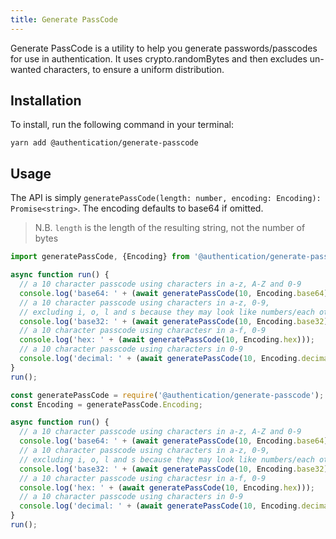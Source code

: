 ```yaml
---
title: Generate PassCode
---
```


Generate PassCode is a utility to help you generate passwords/passcodes for use in authentication. It uses crypto.randomBytes and then excludes un-wanted characters, to ensure a uniform distribution.

## Installation

To install, run the following command in your terminal:

```
yarn add @authentication/generate-passcode
```

## Usage

The API is simply `generatePassCode(length: number, encoding: Encoding): Promise<string>`. The encoding defaults to base64 if omitted.

> N.B. `length` is the length of the resulting string, not the number of bytes

```typescript
import generatePassCode, {Encoding} from '@authentication/generate-passcode';

async function run() {
  // a 10 character passcode using characters in a-z, A-Z and 0-9
  console.log('base64: ' + (await generatePassCode(10, Encoding.base64)));
  // a 10 character passcode using characters in a-z, 0-9,
  // excluding i, o, l and s because they may look like numbers/each other
  console.log('base32: ' + (await generatePassCode(10, Encoding.base32)));
  // a 10 character passcode using charactesr in a-f, 0-9
  console.log('hex: ' + (await generatePassCode(10, Encoding.hex)));
  // a 10 character passcode using characters in 0-9
  console.log('decimal: ' + (await generatePassCode(10, Encoding.decimal)));
}
run();
```

```javascript
const generatePassCode = require('@authentication/generate-passcode');
const Encoding = generatePassCode.Encoding;

async function run() {
  // a 10 character passcode using characters in a-z, A-Z and 0-9
  console.log('base64: ' + (await generatePassCode(10, Encoding.base64)));
  // a 10 character passcode using characters in a-z, 0-9,
  // excluding i, o, l and s because they may look like numbers/each other
  console.log('base32: ' + (await generatePassCode(10, Encoding.base32)));
  // a 10 character passcode using charactesr in a-f, 0-9
  console.log('hex: ' + (await generatePassCode(10, Encoding.hex)));
  // a 10 character passcode using characters in 0-9
  console.log('decimal: ' + (await generatePassCode(10, Encoding.decimal)));
}
run();
```
